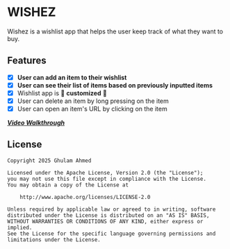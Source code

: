 # WISHEZ

Wishez is a wishlist app that helps the user keep track of what they want to buy.

## Features
- [x] **User can add an item to their wishlist**
- [x] **User can see their list of items based on previously inputted items**
- [x] Wishlist app is 🎨 **customized** 🎨
- [x] User can delete an item by long pressing on the item
- [x] User can open an item's URL by clicking on the item

***[Video Walkthrough](https://imgur.com/gallery/wishlist-app-android-demo-Ma8EBab)***

## License

    Copyright 2025 Ghulam Ahmed

    Licensed under the Apache License, Version 2.0 (the "License");
    you may not use this file except in compliance with the License.
    You may obtain a copy of the License at

        http://www.apache.org/licenses/LICENSE-2.0

    Unless required by applicable law or agreed to in writing, software
    distributed under the License is distributed on an "AS IS" BASIS,
    WITHOUT WARRANTIES OR CONDITIONS OF ANY KIND, either express or implied.
    See the License for the specific language governing permissions and
    limitations under the License.
